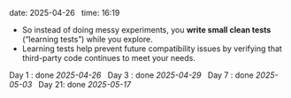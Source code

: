 date: 2025-04-26  
time: 16:19  

  - So instead of doing messy experiments, you **write small clean tests** (“learning tests”) while you explore.
  - Learning tests help prevent future compatibility issues by verifying that third-party code continues to meet your needs.

Day 1 : done *2025-04-26*  
Day 3 : done *2025-04-29*  
Day 7 : done *2025-05-03*  
Day 21: done *2025-05-17*